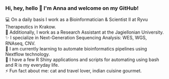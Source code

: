 ### Hi, hey, hello 👋 I'm Anna and welcome on my GitHub!

<!--
**AnnaMariaLedwon/AnnaMariaLedwon** is a ✨ _special_ ✨ repository because its `README.md` (this file) appears on your GitHub profile.
- 🔭 I’m currently working on ...
- 🌱 I’m currently learning ...
- 👯 I’m looking to collaborate on ...
- 🤔 I’m looking for help with ...
- 💬 Ask me about ...
- 📫 How to reach me: ...
- 😄 Pronouns: ...
- ⚡ Fun fact: ...
-->

💻 On a daily basis I work as a Bioinformatician & Scientist II at Ryvu Therapeutics in Krakow. <br>
🔭 Additionally, I work as a Research Assistant at the Jagiellonian University. <br>
✨ I specialize in Next-Generation Sequencing Analysis: WES, WGS, RNAseq, CNV. <br>
🌱 I am currently learning to automate bioinformatics pipelines using Nextflow technology. <br>
🤔 I have a few R Shiny applications and scripts for automating using bash and R is my everyday life. <br>
⚡ Fun fact about me: cat and travel lover, indian cuisine gourmet. <br>
